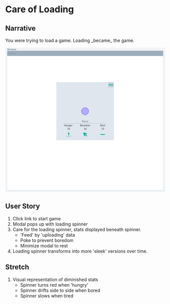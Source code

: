 <h1>Care of Loading</h1>

<h2>Narrative</h2>
You were trying to load a game. Loading _became_ the game.


![Visual Wireframe](./images/CareOfLoadingWireframe.PNG)



<h2>User Story</h2>

1. Click link to start game
2. Modal pops up with loading spinner
3. Care for the loading spinner, stats displayed beneath spinner.
   * 'Feed' by 'uploading' data
   * Poke to prevent boredom
   * Minimize modal to rest
4. Loading spinner transforms into more 'sleek' versions over time.



<h2>Stretch</h2>

1. Visual representation of diminished stats
   * Spinner turns red when 'hungry'
   * Spinner drifts side to side when bored
   * Spinner slows when tired